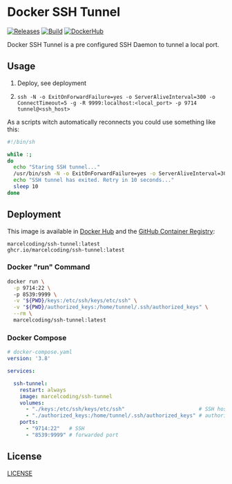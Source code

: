 # Docker SSH Tunnel

[![Releases](https://img.shields.io/github/v/tag/MarcelCoding/docker-ssh-tunnel?label=latest%20version&style=flat-square)](https://github.com/marcelcoding/docker-ssh-tunnel/releases)
[![Build](https://img.shields.io/github/workflow/status/MarcelCoding/docker-ssh-tunnel/CI?label=CI&style=flat-square)](https://github.com/marcelcoding/docker-ssh-tunnel/actions)
[![DockerHub](https://img.shields.io/docker/pulls/marcelcoding/ssh-tunnel?style=flat-square)](https://hub.docker.com/r/marcelcoding/ssh-tunnel)

Docker SSH Tunnel is a pre configured SSH Daemon to tunnel a local port.

## Usage

1. Deploy, see deployment
2. ```
   ssh -N -o ExitOnForwardFailure=yes -o ServerAliveInterval=300 -o ConnectTimeout=5 -g -R 9999:localhost:<local_port> -p 9714 tunnel@<ssh_host>
   ```

As a scripts witch automatically reconnects you could use something like this:
```bash
#!/bin/sh

while :;
do
  echo "Staring SSH tunnel..."
  /usr/bin/ssh -N -o ExitOnForwardFailure=yes -o ServerAliveInterval=300 -o ConnectTimeout=5 -g -R 9999:localhost:<local_port> -p 9714 tunnel@<ssh_host>
  echo "SSH tunnel has exited. Retry in 10 seconds..."
  sleep 10
done
```

## Deployment

This image is available in [Docker Hub](https://hub.docker.com/r/marcelcoding/ssh-tunnel) and the
[GitHub Container Registry](https://github.com/users/MarcelCoding/packages/container/package/ssh-tunnel):

```
marcelcoding/ssh-tunnel:latest
ghcr.io/marcelcoding/ssh-tunnel:latest
```

### Docker "run" Command

```bash
docker run \
  -p 9714:22 \  
  -p 8539:9999 \
  -v "${PWD}/keys:/etc/ssh/keys/etc/ssh" \
  -v "${PWD}/authorized_keys:/home/tunnel/.ssh/authorized_keys" \
  --rm \
  marcelcoding/ssh-tunnel:latest
```

### Docker Compose

````yaml
# docker-compose.yaml
version: '3.8'

services:

  ssh-tunnel:
    restart: always
    image: marcelcoding/ssh-tunnel
    volumes: 
      - "./keys:/etc/ssh/keys/etc/ssh"                        # SSH host keys
      - "./authorized_keys:/home/tunnel/.ssh/authorized_keys" # authorized ssh public keys
    ports:
      - "9714:22"   # SSH
      - "8539:9999" # forwarded port
````

## License

[LICENSE](LICENSE)
